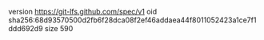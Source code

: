 version https://git-lfs.github.com/spec/v1
oid sha256:68d93570500d2fb6f28dca08f2ef46addaea44f8011052423a1ce7f1ddd692d9
size 590
